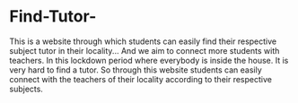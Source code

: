# Find-Tutor-
This is a website through which students can easily find their respective subject tutor in their locality...
And we aim to connect more students with teachers. In this lockdown period where everybody is inside the house. It is very hard to find a tutor. So through this website students can easily connect with the teachers of their locality according to their respective subjects.
